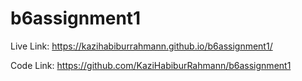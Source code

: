# b6assignment1
Live Link: https://kazihabiburrahmann.github.io/b6assignment1/

Code Link: https://github.com/KaziHabiburRahmann/b6assignment1
